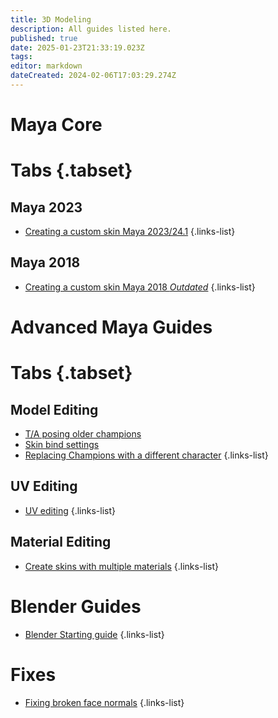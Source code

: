 ```yaml
---
title: 3D Modeling
description: All guides listed here.
published: true
date: 2025-01-23T21:33:19.023Z
tags: 
editor: markdown
dateCreated: 2024-02-06T17:03:29.274Z
---
```


# Maya Core
# Tabs {.tabset}
## Maya 2023
- [Creating a custom skin Maya 2023/24.1](/specific-guide/3d-modelling/maya/2023)
 {.links-list}
 
## Maya 2018
- [Creating a custom skin Maya 2018 *Outdated*](/specific-guide/3d-modelling/maya/2018)
 {.links-list}

# Advanced Maya Guides
# Tabs {.tabset}
## Model Editing
- [T/A posing older champions](/specific-guide/3d-modelling/maya/tposeoldchamps)
- [Skin bind settings](/specific-guide/3d-modelling/maya/bind-settings)
- [Replacing Champions with a different character](/specific-guide/3d-modelling/Replacing-Champion-With-Different-Model)
{.links-list}
 ## UV Editing
 - [UV editing](/specific-guide/3d-modelling/uv-editing)
 {.links-list}
 ## Material Editing
- [Create skins with multiple materials](/specific-guide/texturing/create-skin-with-multiple-mats)
{.links-list}

# Blender Guides
- [Blender Starting guide](/specific-guide/3d-modelling/blender-starting-guide)
{.links-list}
# Fixes
- [Fixing broken face normals](/specific-guide/3d-modelling/Fixing_broken_face_normals)
 {.links-list}
